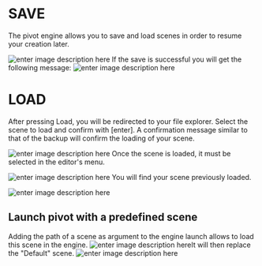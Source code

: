 ﻿# SAVE
The pivot engine allows you to save and load scenes in order to resume your creation later.


![enter image description here](https://cdn.discordapp.com/attachments/677099357173973014/995954556850679879/unknown.png)
If the save is successful you will get the following message:
![enter image description here](https://cdn.discordapp.com/attachments/677099357173973014/995954656838692864/unknown.png)
# LOAD

After pressing Load, you will be redirected to your file explorer. Select the scene to load and confirm with [enter]. A confirmation message similar to that of the backup will confirm the loading of your scene.

![enter image description here](https://cdn.discordapp.com/attachments/677099357173973014/995955876785569882/unknown.png)
Once the scene is loaded, it must be selected in the editor's menu.

![enter image description here](https://cdn.discordapp.com/attachments/677099357173973014/995956829928566846/unknown.png)
You will find your scene previously loaded.

![enter image description here](https://cdn.discordapp.com/attachments/677099357173973014/995957046904103012/unknown.png)

## Launch pivot with a predefined scene

Adding the path of a scene as argument to the engine launch allows to load this scene in the engine.
![enter image description here](https://cdn.discordapp.com/attachments/677099357173973014/995960538288902224/unknown.png)It will then replace the "Default" scene.
![enter image description here](https://cdn.discordapp.com/attachments/677099357173973014/995960730056658954/unknown.png)
